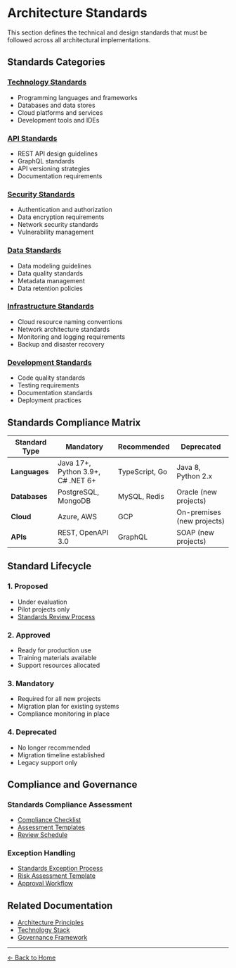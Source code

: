 # Architecture Standards

This section defines the technical and design standards that must be followed across all architectural implementations.

## Standards Categories

### [Technology Standards](./technology-standards.md)
- Programming languages and frameworks
- Databases and data stores
- Cloud platforms and services
- Development tools and IDEs

### [API Standards](./api-standards.md)
- REST API design guidelines
- GraphQL standards
- API versioning strategies
- Documentation requirements

### [Security Standards](./security-standards.md)
- Authentication and authorization
- Data encryption requirements
- Network security standards
- Vulnerability management

### [Data Standards](./data-standards.md)
- Data modeling guidelines
- Data quality standards
- Metadata management
- Data retention policies

### [Infrastructure Standards](./infrastructure-standards.md)
- Cloud resource naming conventions
- Network architecture standards
- Monitoring and logging requirements
- Backup and disaster recovery

### [Development Standards](./development-standards.md)
- Code quality standards
- Testing requirements
- Documentation standards
- Deployment practices

## Standards Compliance Matrix

| Standard Type | Mandatory | Recommended | Deprecated |
|--------------|-----------|-------------|------------|
| **Languages** | Java 17+, Python 3.9+, C# .NET 6+ | TypeScript, Go | Java 8, Python 2.x |
| **Databases** | PostgreSQL, MongoDB | MySQL, Redis | Oracle (new projects) |
| **Cloud** | Azure, AWS | GCP | On-premises (new projects) |
| **APIs** | REST, OpenAPI 3.0 | GraphQL | SOAP (new projects) |

## Standard Lifecycle

### 1. **Proposed** 
- Under evaluation
- Pilot projects only
- [Standards Review Process](../processes/standards-review.md)

### 2. **Approved**
- Ready for production use
- Training materials available
- Support resources allocated

### 3. **Mandatory**
- Required for all new projects
- Migration plan for existing systems
- Compliance monitoring in place

### 4. **Deprecated**
- No longer recommended
- Migration timeline established
- Legacy support only

## Compliance and Governance

### Standards Compliance Assessment
- [Compliance Checklist](./compliance-checklist.md)
- [Assessment Templates](../templates/compliance-assessment.md)
- [Review Schedule](../processes/compliance-review.md)

### Exception Handling
- [Standards Exception Process](../processes/standards-exception.md)
- [Risk Assessment Template](../templates/risk-assessment.md)
- [Approval Workflow](../governance/approval-workflow.md)

## Related Documentation
- [Architecture Principles](../principles/README.md)
- [Technology Stack](../technology-stack/README.md)
- [Governance Framework](../governance/README.md)

---
[← Back to Home](../README.md)
